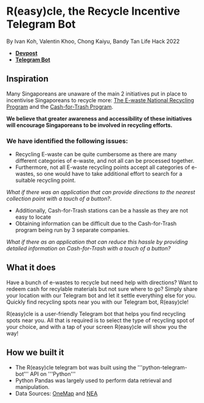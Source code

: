 R(easy)cle, the Recycle Incentive Telegram Bot
=====================
By Ivan Koh, Valentin Khoo, Chong Kaiyu, Bandy Tan
Life Hack 2022

* **[Devpost](https://devpost.com/software/r-easy-cle)**
* **[Telegram Bot](https://t.me/recycle_incentive_bot)**

## Inspiration
Many Singaporeans are unaware of the main 2 initiatives put in place to incentivise Singaporeans to recycle more: [The E-waste National Recycling Program](https://www.nea.gov.sg/our-services/waste-management/3r-programmes-and-resources/e-waste-management/where-to-recycle-e-waste) and the [Cash-for-Trash Program](https://www.nea.gov.sg/our-services/waste-management/3r-programmes-and-resources/recycling-collection-points). 

**We believe that greater awareness and accessibility of these initiatives will encourage Singaporeans to be involved in recycling efforts.**

### We have identified the following issues:
- Recycling E-waste can be quite cumbersome as there are many different categories of e-waste, and not all can be processed together. 
- Furthermore, not all E-waste recycling points accept all categories of e-wastes, so one would have to take additional effort to search for a suitable recycling point. 

*What if there was an application that can provide directions to the nearest collection point with a touch of a button?*.

- Additionally, Cash-for-Trash stations can be a hassle as they are not easy to locate 
- Obtaining information can be difficult due to the Cash-for-Trash program being run by 3 separate companies. 

*What if there as an application that can reduce this hassle by providing detailed information on Cash-for-Trash with a touch of a button?*

## What it does
Have a bunch of e-wastes to recycle but need help with directions? Want to redeem cash for recylable materials but not sure where to go? Simply share your location with our Telegram bot and let it settle everything else for you. Quickly find recycling spots near you with our Telegram bot, R(easy)cle! 

R(easy)cle is a user-friendly Telegram bot that helps you find recycling spots near you. All that is required is to select the type of recycling spot of your choice, and with a tap of your screen R(easy)cle will show you the way!

## How we built it
- The R(easy)cle telegram bot was built using the '''python-telegram-bot''' API on '''Python'''
- Python Pandas was largely used to perform data retrieval and manipulation.
- Data Sources: [OneMap](https://www.onemap.gov.sg/docs/) and [NEA](https://www.nea.gov.sg/our-services/waste-management/3r-programmes-and-resources/recycling-collection-points)
